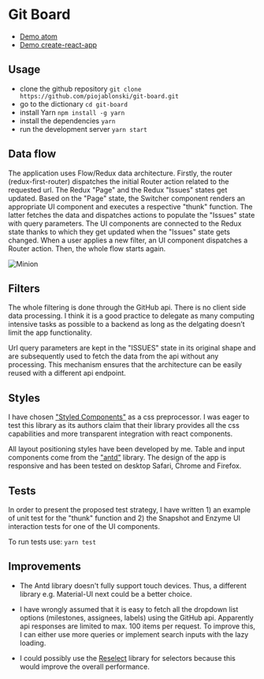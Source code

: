 # Git Board

+ [Demo atom](https://piojablonski.github.io/git-board)
+ [Demo create-react-app](https://piojablonski.github.io/git-board/#/facebookincubator/create-react-app)

## Usage

+ clone the github repository `git clone https://github.com/piojablonski/git-board.git`
+ go to the dictionary `cd git-board`
+ install Yarn `npm install -g yarn`
+ install the dependencies `yarn`
+ run the development server `yarn start`

## Data flow
The application uses Flow/Redux data architecture. Firstly, the router (redux-first-router) dispatches the initial Router action related to the requested url. The Redux "Page" and the Redux "Issues" states get updated. Based on the "Page" state, the Switcher component renders an appropriate UI component and executes a respective "thunk" function. The latter fetches the data and dispatches actions to populate the "Issues" state with query parameters. The UI components are connected to the Redux state thanks to which they get updated when the "Issues" state gets changed. When a user applies a new filter, an UI component dispatches a Router action. Then, the whole flow starts again. 

![Minion](https://code2flow.com/inwEo5.svg)

## Filters
The whole filtering is done through the GitHub api. There is no client side data processing. I think it is a good practice to delegate as many computing intensive tasks as possible to a backend as long as the delgating doesn’t limit the app functionality. 

Url query parameters are kept in the "ISSUES" state in its original shape and are subsequently used to fetch the data from the api without any processing. This mechanism ensures that the architecture can be easily reused with a different api endpoint.
## Styles
I have chosen ["Styled Components"](https://www.styled-components.com/) as a css preprocessor. I was eager to test this library as its authors claim that their library provides all the css capabilities and more transparent integration with react components.

All layout positioning styles have been developed by me. Table and input components come from the ["antd"](https://ant.design/) library. The design of the app is responsive and has been tested on desktop Safari, Chrome and Firefox. 

## Tests
In order to present the proposed test strategy, I have written 1) an example of unit test for the "thunk" function and 2) the Snapshot and Enzyme UI interaction tests for one of the UI components. 

To run tests use: `yarn test`

## Improvements
+ The Antd library doesn't fully support touch devices. Thus, a different library e.g. Material-UI next could be a better choice.

+ I have wrongly assumed that it is easy to fetch all the dropdown list options (milestones, assignees, labels) using the GitHub api. Apparently api responses are limited to max. 100 items per request. To improve this, I can either use more queries or implement search inputs with the lazy loading. 

+ I could possibly use the [Reselect](https://github.com/reactjs/reselect) library for selectors because this would improve the overall performance.


